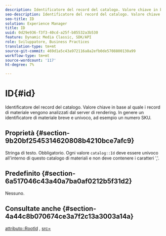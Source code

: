 ```yaml
---
description: Identificatore del record del catalogo. Valore chiave in base al quale i record di materiale vengono analizzati dal server di rendering. In genere un identificatore di materiale breve e univoco, ad esempio un numero SKU.
seo-description: Identificatore del record del catalogo. Valore chiave in base al quale i record di materiale vengono analizzati dal server di rendering. In genere un identificatore di materiale breve e univoco, ad esempio un numero SKU.
seo-title: ID
solution: Experience Manager
title: ID
uuid: 0d29e936-f3f3-40cd-a25f-b85532a3b530
feature: Dynamic Media Classic, SDK/API
role: Sviluppatore, Business Practices
translation-type: tm+mt
source-git-commit: 469d1a5c43a972116a8a2efb0de5708800130a99
workflow-type: tm+mt
source-wordcount: '117'
ht-degree: 7%

---
```



# ID{#id}

Identificatore del record del catalogo. Valore chiave in base al quale i record di materiale vengono analizzati dal server di rendering. In genere un identificatore di materiale breve e univoco, ad esempio un numero SKU.

## Proprietà {#section-9b20bf2545314620808b4210bce7afc9}

Stringa di testo. Obbligatorio. Ogni valore `catalog::Id` deve essere univoco all&#39;interno di questo catalogo di materiali e non deve contenere i caratteri &#39;,&#39;.

## Predefinito {#section-6a517046c43a40a7ba0af0212b5f31d2}

Nessuno.

## Consultate anche {#section-4a44c8b070674ce3a7f2c13a3003a14a}

[attributo::RootId](../../../../../ir-api/material-cat/image-rendering-api-ref/c-ir-material-catalog/c-ir-attributes-reference/r-ir-rootid.md#reference-54b42b7125824be593378c1accb70d5a) ,  [src=](../../../../../ir-api/http-protocol/image-rendering-api-ref/c-ir-http-protocol-ref/c-ir-http-protocol-command-reference/r-ir-src.md#reference-62c98abad22149d68d405ed6aaff8272)
